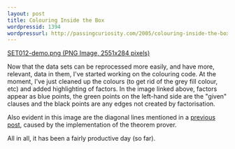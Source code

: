 ```yaml
---
layout: post
title: Colouring Inside the Box
wordpressid: 1394
wordpressurl: http://passingcuriosity.com/2005/colouring-inside-the-box/
---
```


[SET012-demo.png (PNG Image, 2551x284 pixels)](/matrix/developing/SET012-demo.png)

Now that the data sets can be reprocessed more easily, and have more,
relevant, data in them, I've started working on the colouring code. At the
moment, I've just cleaned up the colours (to get rid of the grey fill colour,
etc) and added highlighting of factors. In the image linked above, factors
appear as blue points, the green points on the left-hand side are the "given"
clauses and the black points are any edges not created by factorisation.

Also evident in this image are the diagonal lines mentioned in a [previous
post](/2005/the-end-is-nigh-or-at-least-in-sight/), caused by the
implementation of the theorem prover.

All in all, it has been a fairly productive day (so far).
